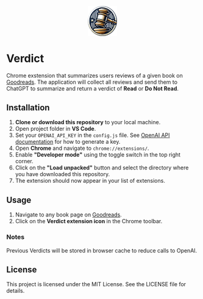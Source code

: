 <p align="center">
  <img src="assets\gavel_circular.png" alt="Verdict Chrome Extension" width="15%">
</p>

# **Verdict**

Chrome exstension that summarizes users reviews of a given book on [Goodreads](https://www.goodreads.com). The application will collect all reviews and send them to ChatGPT to summarize and return a verdict of **Read** or **Do Not Read**.

## **Installation**

1. **Clone or download this repository** to your local machine.
1. Open project folder in **VS Code**.
1. Set your `OPENAI_API_KEY` in the `config.js` file. See [OpenAI API documentation](https://platform.openai.com/docs/api-reference/api-keys) for how to generate a key.
1. Open **Chrome** and navigate to `chrome://extensions/`.
1. Enable **"Developer mode"** using the toggle switch in the top right corner.
1. Click on the **"Load unpacked"** button and select the directory where you have downloaded this repository.
1. The extension should now appear in your list of extensions.

## **Usage**

1. Navigate to any book page on [Goodreads](https://www.goodreads.com).
1. Click on the **Verdict extension icon** in the Chrome toolbar.

### Notes

Previous Verdicts will be stored in browser cache to reduce calls to OpenAI.

## **License**

This project is licensed under the MIT License. See the LICENSE file for details.
